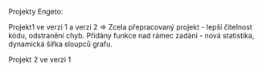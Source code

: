 Projekty Engeto:

Projekt1 ve verzi 1 a verzi 2 => Zcela přepracovaný projekt - lepší čitelnost kódu, odstranění chyb. Přidány funkce nad rámec zadání - nová statistika, dynamická šířka sloupců grafu.

Projekt 2 ve verzi 1
